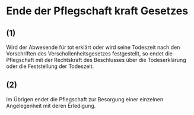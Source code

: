 # Ende der Pflegschaft kraft Gesetzes



## (1)

 Wird der Abwesende für tot erklärt oder wird seine Todeszeit nach den Vorschriften des Verschollenheitsgesetzes festgestellt, so endet die Pflegschaft mit der Rechtskraft des Beschlusses über die Todeserklärung oder die Feststellung der Todeszeit.

## (2)

 Im Übrigen endet die Pflegschaft zur Besorgung einer einzelnen Angelegenheit mit deren Erledigung. 

